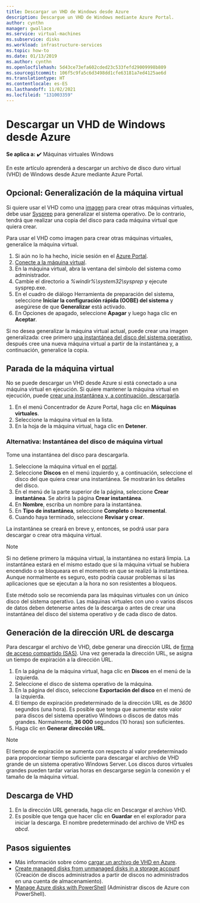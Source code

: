 ```yaml
---
title: Descargar un VHD de Windows desde Azure
description: Descargue un VHD de Windows mediante Azure Portal.
author: cynthn
manager: gwallace
ms.service: virtual-machines
ms.subservice: disks
ms.workload: infrastructure-services
ms.topic: how-to
ms.date: 01/13/2019
ms.author: cynthn
ms.openlocfilehash: 5d43ce73efa602cded23c533fefd29009998b809
ms.sourcegitcommit: 106f5c9fa5c6d3498dd1cfe63181a7ed4125ae6d
ms.translationtype: HT
ms.contentlocale: es-ES
ms.lasthandoff: 11/02/2021
ms.locfileid: "131003359"
---
```

# <a name="download-a-windows-vhd-from-azure"></a>Descargar un VHD de Windows desde Azure

**Se aplica a:** :heavy_check_mark: Máquinas virtuales Windows 

En este artículo aprenderá a descargar un archivo de disco duro virtual (VHD) de Windows desde Azure mediante Azure Portal.

## <a name="optional-generalize-the-vm"></a>Opcional: Generalización de la máquina virtual

Si quiere usar el VHD como una [imagen](tutorial-custom-images.md) para crear otras máquinas virtuales, debe usar [Sysprep](/windows-hardware/manufacture/desktop/sysprep--generalize--a-windows-installation) para generalizar el sistema operativo. De lo contrario, tendrá que realizar una copia del disco para cada máquina virtual que quiera crear.

Para usar el VHD como imagen para crear otras máquinas virtuales, generalice la máquina virtual.

1. Si aún no lo ha hecho, inicie sesión en el [Azure Portal](https://portal.azure.com/).
2. [Conecte a la máquina virtual](connect-logon.md). 
3. En la máquina virtual, abra la ventana del símbolo del sistema como administrador.
4. Cambie el directorio a *%windir%\system32\sysprep* y ejecute sysprep.exe.
5. En el cuadro de diálogo Herramienta de preparación del sistema, seleccione **Iniciar la configuración rápida (OOBE) del sistema** y asegúrese de que **Generalizar** está activado.
6. En Opciones de apagado, seleccione **Apagar** y luego haga clic en **Aceptar**. 

Si no desea generalizar la máquina virtual actual, puede crear una imagen generalizada: cree primero [una instantánea del disco del sistema operativo,](#alternative-snapshot-the-vm-disk) después cree una nueva máquina virtual a partir de la instantánea y, a continuación, generalice la copia.

## <a name="stop-the-vm"></a>Parada de la máquina virtual

No se puede descargar un VHD desde Azure si está conectado a una máquina virtual en ejecución. Si quiere mantener la máquina virtual en ejecución, puede [crear una instantánea y, a continuación, descargarla](#alternative-snapshot-the-vm-disk).

1. En el menú Concentrador de Azure Portal, haga clic en **Máquinas virtuales**.
1. Seleccione la máquina virtual en la lista.
1. En la hoja de la máquina virtual, haga clic en **Detener**.

### <a name="alternative-snapshot-the-vm-disk"></a>Alternativa: Instantánea del disco de máquina virtual

Tome una instantánea del disco para descargarla.

1. Seleccione la máquina virtual en el [portal](https://portal.azure.com).
2. Seleccione **Discos** en el menú izquierdo y, a continuación, seleccione el disco del que quiera crear una instantánea. Se mostrarán los detalles del disco.  
3. En el menú de la parte superior de la página, seleccione **Crear instantánea**. Se abrirá la página **Crear instantánea**.
4. En **Nombre**, escriba un nombre para la instantánea. 
5. En **Tipo de instantánea**, seleccione **Completo** o **Incremental**.
6. Cuando haya terminado, seleccione **Revisar y crear**.

La instantánea se creará en breve y, entonces, se podrá usar para descargar o crear otra máquina virtual.

> [!NOTE]
> Si no detiene primero la máquina virtual, la instantánea no estará limpia. La instantánea estará en el mismo estado que si la máquina virtual se hubiera encendido o se bloqueara en el momento en que se realizó la instantánea.  Aunque normalmente es seguro, esto podría causar problemas si las aplicaciones que se ejecutan a la hora no son resistentes a bloqueos.
>  
> Este método solo se recomienda para las máquinas virtuales con un único disco del sistema operativo. Las máquinas virtuales con uno o varios discos de datos deben detenerse antes de la descarga o antes de crear una instantánea del disco del sistema operativo y de cada disco de datos.

## <a name="generate-download-url"></a>Generación de la dirección URL de descarga

Para descargar el archivo de VHD, debe generar una dirección URL de [firma de acceso compartido (SAS)](../../storage/common/storage-sas-overview.md?toc=/azure/virtual-machines/windows/toc.json). Una vez generada la dirección URL, se asigna un tiempo de expiración a la dirección URL.

1. En la página de la máquina virtual, haga clic en **Discos** en el menú de la izquierda.
1. Seleccione el disco de sistema operativo de la máquina.
1. En la página del disco, seleccione **Exportación del disco** en el menú de la izquierda.
1. El tiempo de expiración predeterminado de la dirección URL es de *3600* segundos (una hora). Es posible que tenga que aumentar este valor para discos del sistema operativo Windows o discos de datos más grandes. Normalmente, **36 000** segundos (10 horas) son suficientes.
1. Haga clic en **Generar dirección URL**.

> [!NOTE]
> El tiempo de expiración se aumenta con respecto al valor predeterminado para proporcionar tiempo suficiente para descargar el archivo de VHD grande de un sistema operativo Windows Server. Los discos duros virtuales grandes pueden tardar varias horas en descargarse según la conexión y el tamaño de la máquina virtual. 
> 
> 

## <a name="download-vhd"></a>Descarga de VHD

1. En la dirección URL generada, haga clic en Descargar el archivo VHD.
1. Es posible que tenga que hacer clic en **Guardar** en el explorador para iniciar la descarga. El nombre predeterminado del archivo de VHD es *abcd*.

## <a name="next-steps"></a>Pasos siguientes

- Más información sobre cómo [cargar un archivo de VHD en Azure](upload-generalized-managed.md). 
- [Create managed disks from unmanaged disks in a storage account](attach-disk-ps.md) (Creación de discos administrados a partir de discos no administrados en una cuenta de almacenamiento).
- [Manage Azure disks with PowerShell](tutorial-manage-data-disk.md) (Administrar discos de Azure con PowerShell).
